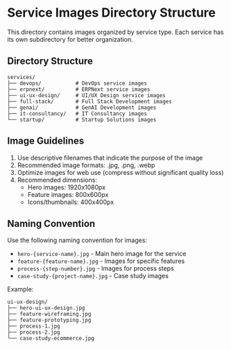 # Service Images Directory Structure

This directory contains images organized by service type. Each service has its own subdirectory for better organization.

## Directory Structure

```
services/
├── devops/           # DevOps service images
├── erpnext/          # ERPNext service images
├── ui-ux-design/     # UI/UX Design service images
├── full-stack/       # Full Stack Development images
├── genai/            # GenAI Development images
├── it-consultancy/   # IT Consultancy images
└── startup/          # Startup Solutions images
```

## Image Guidelines

1. Use descriptive filenames that indicate the purpose of the image
2. Recommended image formats: .jpg, .png, .webp
3. Optimize images for web use (compress without significant quality loss)
4. Recommended dimensions:
   - Hero images: 1920x1080px
   - Feature images: 800x600px
   - Icons/thumbnails: 400x400px

## Naming Convention

Use the following naming convention for images:
- `hero-{service-name}.jpg` - Main hero image for the service
- `feature-{feature-name}.jpg` - Images for specific features
- `process-{step-number}.jpg` - Images for process steps
- `case-study-{project-name}.jpg` - Case study images

Example:
```
ui-ux-design/
├── hero-ui-ux-design.jpg
├── feature-wireframing.jpg
├── feature-prototyping.jpg
├── process-1.jpg
├── process-2.jpg
└── case-study-ecommerce.jpg
``` 